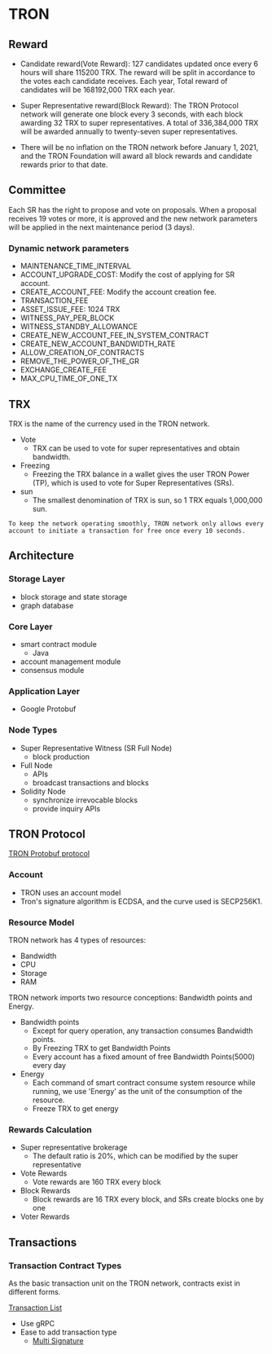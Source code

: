 # TRON

## Reward
- Candidate reward(Vote Reward): 127 candidates updated once every 6 hours will share 115200 TRX. The reward will be split in accordance to the votes each candidate receives. Each year, Total reward of candidates will be 168192,000 TRX each year.

- Super Representative reward(Block Reward): The TRON Protocol network will generate one block every 3 seconds, with each block awarding 32 TRX to super representatives. A total of 336,384,000 TRX will be awarded annually to twenty-seven super representatives.

- There will be no inflation on the TRON network before January 1, 2021, and the TRON Foundation will award all block rewards and candidate rewards prior to that date.

## Committee
Each SR has the right to propose and vote on proposals. When a proposal receives 19 votes or more, it is approved and the new network parameters will be applied in the next maintenance period (3 days).

### Dynamic network parameters
- MAINTENANCE_TIME_INTERVAL
- ACCOUNT_UPGRADE_COST: Modify the cost of applying for SR account.
- CREATE_ACCOUNT_FEE: Modify the account creation fee. 
- TRANSACTION_FEE
- ASSET_ISSUE_FEE: 1024 TRX
- WITNESS_PAY_PER_BLOCK
- WITNESS_STANDBY_ALLOWANCE
- CREATE_NEW_ACCOUNT_FEE_IN_SYSTEM_CONTRACT
- CREATE_NEW_ACCOUNT_BANDWIDTH_RATE
- ALLOW_CREATION_OF_CONTRACTS
- REMOVE_THE_POWER_OF_THE_GR
- EXCHANGE_CREATE_FEE
- MAX_CPU_TIME_OF_ONE_TX

## TRX

TRX is the name of the currency used in the TRON network.
* Vote
  * TRX can be used to vote for super representatives and obtain bandwidth.
* Freezing
  * Freezing the TRX balance in a wallet gives the user TRON Power (TP), which is used to vote for Super Representatives (SRs).
* sun
  * The smallest denomination of TRX is sun, so 1 TRX equals 1,000,000 sun.

`To keep the network operating smoothly, TRON network only allows every account to initiate a transaction for free once every 10 seconds.`

## Architecture

### Storage Layer

* block storage and state storage
* graph database

### Core Layer

* smart contract module
  * Java
* account management module
* consensus module

### Application Layer

* Google Protobuf

### Node Types

* Super Representative Witness (SR Full Node)
  * block production
* Full Node
  * APIs
  * broadcast transactions and blocks
* Solidity Node
  * synchronize irrevocable blocks
  * provide inquiry APIs 

## TRON Protocol

[TRON Protobuf protocol](TRON_Protobuf_Protocol_document.md)

### Account

* TRON uses an account model
* Tron's signature algorithm is ECDSA, and the curve used is SECP256K1.

### Resource Model

TRON network has 4 types of resources:
* Bandwidth
* CPU
* Storage
* RAM

TRON network imports two resource conceptions: 
Bandwidth points and Energy.

* Bandwidth points
  * Except for query operation, any transaction consumes Bandwidth points.
  * By Freezing TRX to get Bandwidth Points
  * Every account has a fixed amount of free Bandwidth Points(5000) every day
* Energy
  * Each command of smart contract consume system resource while running, we use 'Energy' as the unit of the consumption of the resource.
  * Freeze TRX to get energy

### Rewards Calculation

* Super representative brokerage
  * The default ratio is 20%, which can be modified by the super representative
* Vote Rewards
  * Vote rewards are 160 TRX every block
* Block Rewards
  * Block rewards are 16 TRX every block, and SRs create blocks one by one
* Voter Rewards

## Transactions

### Transaction Contract Types
 
As the basic transaction unit on the TRON network, contracts exist in different forms. 

[Transaction List](https://github.com/tronprotocol/java-tron/blob/develop/protocol/src/main/protos/core/Tron.proto#L241)

* Use gRPC
* Ease to add transaction type
  * [Multi Signature](https://developers.tron.network/docs/multi-signature)



